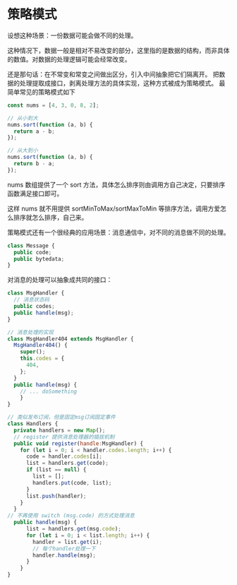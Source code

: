 # 策略模式

设想这种场景：一份数据可能会做不同的处理。

这种情况下，数据一般是相对不易改变的部分，这里指的是数据的结构，而非具体的数值。对数据的处理逻辑可能会经常改变。

还是那句话：在不常变和常变之间做出区分，引入中间抽象把它们隔离开。
把数据的处理提取成接口，剥离处理方法的具体实现，这种方式被成为策略模式。
最简单常见的策略模式如下

```js
const nums = [4, 3, 0, 8, 2];

// 从小到大
nums.sort(function (a, b) {
  return a - b;
});

// 从大到小
nums.sort(function (a, b) {
  return b - a;
});
```

nums 数组提供了一个 sort 方法，具体怎么排序则由调用方自己决定，只要排序函数满足接口即可。

这样 nums 就不用提供 sortMinToMax/sortMaxToMin 等排序方法，调用方爱怎么排序就怎么排序，自己来。

策略模式还有一个很经典的应用场景：消息通信中，对不同的消息做不同的处理。

```js
class Message {
  public code;
  public bytedata;
}
```

对消息的处理可以抽象成共同的接口：

```js
class MsgHandler {
  // 消息状态码
  public codes;
  public handle(msg);
}

// 消息处理的实现
class MsgHandler404 extends MsgHandler {
  MsgHandler404() {
    super();
    this.codes = {
      404,
    };
  }
  public handle(msg) {
    // ... doSomething
    }
}

// 类似发布订阅，但是固定msg订阅固定事件
class Handlers {
  private handlers = new Map();
  // register 提供消息处理器的插拔机制
  public void register(handle:MsgHandler) {
    for (let i = 0; i < handler.codes.length; i++) {
      code = handler.codes[i];
      list = handlers.get(code);
      if (list == null) {
        list = [];
        handlers.put(code, list);
      }
      list.push(handler);
    }
  }
// 不再使用 switch (msg.code) 的方式处理消息
  public handle(msg) {
      list = handlers.get(msg.code);
      for (let i = 0; i < list.length; i++) {
        handler = list.get(i);
        // 每个handler处理一下
        handler.handle(msg);
      }
    }
}

```
